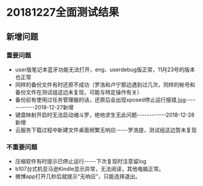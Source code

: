 # 20181227全面测试结果
## 新增问题
### 重要问题
- user版笔记本蓝牙功能无法打开，eng、userdebug版正常，11月23号的版本也正常
- 同样的备份文件有时还原不成功（罗浩和卢宁那边遇到过几次，同样的帐号和备份文件在测试组这边未复现，可能与特定操作有关）
- 备份前有使用过任务管理器的话，还原后会出现xposed停止运行报错,[log](https://github.com/openthos/app-testing-results/blob/master/%E6%B5%8B%E8%AF%95%E5%86%85%E5%AE%B9%E5%8F%8A%E7%BB%93%E6%9E%9C/%E5%8A%9F%E8%83%BD%E6%B5%8B%E8%AF%95%E7%9B%B8%E5%85%B3/%E4%BA%91%E6%9C%8D%E5%8A%A1/log/xposedstop.txt)------------2018-12-27新增
- 键盘映射开启时无法启动魂斗罗，绝地求生无此问题------------2018-12-28新增
- 云服务下载过程中新建文件桌面频繁无响应-----罗浩提，测试组这边暂未复现

### 不重要问题
- 压缩软件有时提示已停止运行-----下次复现时注意留log
- b107台式机亚马逊Kindle显示异常，无法阅读，其他电脑正常。
- 微博app打开几秒后就提示“无响应”，只能选择退出。
